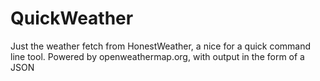 # QuickWeather
Just the weather fetch from HonestWeather, a nice for a quick command line tool.
Powered by openweathermap.org, with output in the form of a JSON
